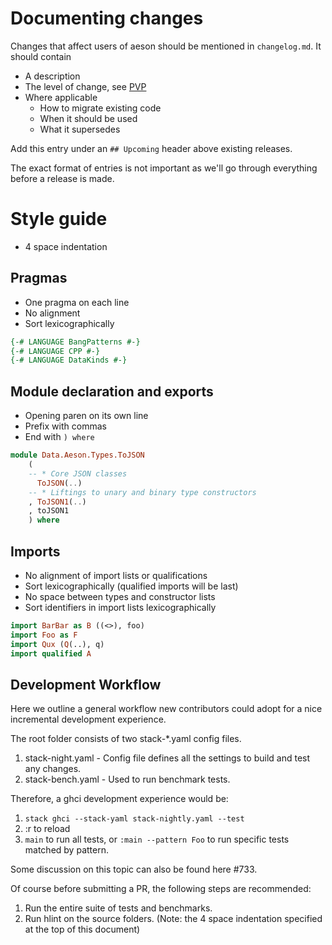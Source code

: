 # Documenting changes

Changes that affect users of aeson should be mentioned in `changelog.md`. It should contain
* A description
* The level of change, see [PVP](https://wiki.haskell.org/Package_versioning_policy)
* Where applicable
  * How to migrate existing code
  * When it should be used
  * What it supersedes

Add this entry under an `## Upcoming` header above existing releases.

The exact format of entries is not important as we'll go through everything before a release is made.

# Style guide

* 4 space indentation

## Pragmas

* One pragma on each line
* No alignment
* Sort lexicographically

```haskell
{-# LANGUAGE BangPatterns #-}
{-# LANGUAGE CPP #-}
{-# LANGUAGE DataKinds #-}
```

## Module declaration and exports

* Opening paren on its own line
* Prefix with commas
* End with `) where`

```haskell
module Data.Aeson.Types.ToJSON
    (
    -- * Core JSON classes
      ToJSON(..)
    -- * Liftings to unary and binary type constructors
    , ToJSON1(..)
    , toJSON1
    ) where
```

## Imports

* No alignment of import lists or qualifications
* Sort lexicographically (qualified imports will be last)
* No space between types and constructor lists
* Sort identifiers in import lists lexicographically

```haskell
import BarBar as B ((<>), foo)
import Foo as F
import Qux (Q(..), q)
import qualified A
```

                                                                                                                                              
                                                                                                                                                                                                                    
## Development Workflow                                                                                                                                                                                             
                                                                                                                                                                                                                    
Here we outline a general workflow new contributors could adopt for a nice incremental development experience.                                                                                                      
                                                                                                                                                                                                                    
The root folder consists of two stack-*.yaml config files.                                                                                                                                                          
                                                                                                                                                                                                                    
1. stack-night.yaml - Config file defines all the settings to build and test any changes.                                                                                                                           
2. stack-bench.yaml - Used to run benchmark tests.                                                                                                                                                                  
                                                                                                                                                                                                                    
Therefore, a ghci development experience would be:                                                                                                                                                                 
                                                                                                                                                                                                                    
1. `stack ghci --stack-yaml stack-nightly.yaml --test`                                                                                                                                                              
2.  :r to reload                                                                                                                                                                                                    
3.  `main` to run all tests, or `:main --pattern Foo` to run specific tests matched by pattern.                                                                                                                     
                                                                                                                                                                                                                    
Some discussion on this topic can also be found here #733.     

Of course before submitting a PR, the following steps are recommended:

1. Run the entire suite of tests and benchmarks.
2. Run hlint on the source folders. (Note: the 4 space indentation specified at the top of this document)
                                                                 
